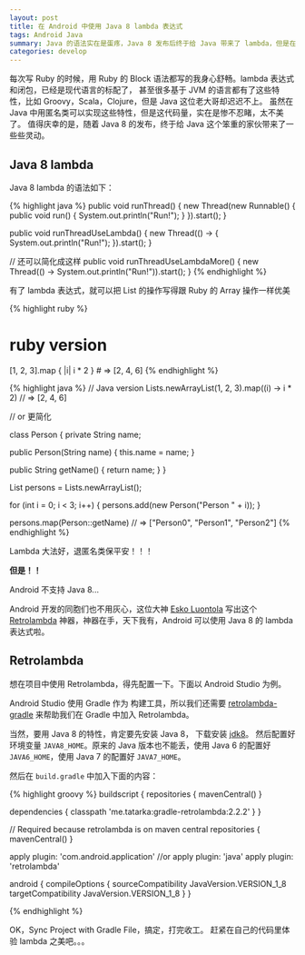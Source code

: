 ```yaml
---
layout: post
title: 在 Android 中使用 Java 8 lambda 表达式
tags: Android Java
summary: Java 的语法实在是蛋疼，Java 8 发布后终于给 Java 带来了 lambda，但是在 Android 中却无法使用 Java 8
categories: develop
---
```


每次写 Ruby 的时候，用 Ruby 的 Block 语法都写的我身心舒畅。lambda 表达式和闭包，已经是现代语言的标配了，
甚至很多基于 JVM 的语言都有了这些特性，比如 Groovy，Scala，Clojure，但是 Java 这位老大哥却迟迟不上。
虽然在 Java 中用匿名类可以实现这些特性，但是这代码量，实在是惨不忍睹，太不美了。
值得庆幸的是，随着 Java 8 的发布，终于给 Java 这个笨重的家伙带来了一些些灵动。

## Java 8 lambda

Java 8 lambda 的语法如下：

{% highlight java %}
public void runThread() {
  new Thread(new Runnable() {
    public void run() {
      System.out.println("Run!");
    }
  }).start();
}

public void runThreadUseLambda() {
  new Thread(() -> {
    System.out.println("Run!");
  }).start();
}

// 还可以简化成这样
public void runThreadUseLambdaMore() {
  new Thread(() -> System.out.println("Run!")).start();
}
{% endhighlight %}

有了 lambda 表达式，就可以把 List 的操作写得跟 Ruby 的 Array 操作一样优美

{% highlight ruby %}
# ruby version
[1, 2, 3].map { |i| i * 2 } # => [2, 4, 6]
{% endhighlight %}

{% highlight java %}
// Java version
Lists.newArrayList(1, 2, 3).map((i) -> i * 2) // => [2, 4, 6]

// or 更简化

class Person {
  private String name;

  public Person(String name) {
    this.name = name;
  }

  public String getName() {
    return name;
  }
}

List<Person> persons = Lists.newArrayList();

for (int i = 0; i < 3; i++) {
  persons.add(new Person("Person " + i));
}

persons.map(Person::getName) // => ["Person0", "Person1", "Person2"]
{% endhighlight %}

Lambda 大法好，退匿名类保平安！！！

**但是！！**

Android 不支持 Java 8...

Android 开发的同胞们也不用灰心，这位大神 [Esko Luontola](https://github.com/orfjackal) 写出这个 [Retrolambda](https://github.com/orfjackal/retrolambda)
神器，神器在手，天下我有，Android 可以使用 Java 8 的 lambda 表达式啦。

## Retrolambda

想在项目中使用 Retrolambda，得先配置一下。下面以 Android Studio 为例。

Android Studio 使用 Gradle 作为
构建工具，所以我们还需要 [retrolambda-gradle](https://github.com/evant/gradle-retrolambda) 来帮助我们在 Gradle 中加入 Retrolambda。

当然，要用 Java 8 的特性，肯定要先安装 Java 8， 下载安装 [jdk8](http://www.oracle.com/technetwork/java/javase/downloads/jdk8-downloads-2133151.html)。
然后配置好环境变量 `JAVA8_HOME`。原来的 Java 版本也不能丢，使用 Java 6 的配置好 `JAVA6_HOME`，使用 Java 7 的配置好 `JAVA7_HOME`。

然后在 `build.gradle` 中加入下面的内容：

{% highlight groovy %}
buildscript {
  repositories {
     mavenCentral()
  }

  dependencies {
     classpath 'me.tatarka:gradle-retrolambda:2.2.2'
  }
}

// Required because retrolambda is on maven central
repositories {
  mavenCentral()
}

apply plugin: 'com.android.application' //or apply plugin: 'java'
apply plugin: 'retrolambda'

android {
  compileOptions {
    sourceCompatibility JavaVersion.VERSION_1_8
    targetCompatibility JavaVersion.VERSION_1_8
  }
}

{% endhighlight %}

OK，Sync Project with Gradle File，搞定，打完收工。
赶紧在自己的代码里体验 lambda 之美吧。。。
